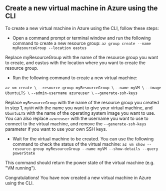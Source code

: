 
## Create a new virtual machine in Azure using the CLI
To create a new virtual machine in Azure using the CLI, follow these steps:

* Open a command prompt or terminal window and run the following command to create a new resource group:
`az group create --name myResourceGroup --location eastus`

Replace myResourceGroup with the name of the resource group you want to create, and eastus with the location where you want to create the resource group.

* Run the following command to create a new virtual machine:

`az vm create \`
`--resource-group myResourceGroup \`
`--name myVM \`
`--image UbuntuLTS \`
`--admin-username azureuser \`
`--generate-ssh-keys`

Replace `myResourceGroup` with the name of the resource group you created in step 1, `myVM` with the name you want to give your virtual machine, and `UbuntuLTS` with the name of the operating system image you want to use. You can also replace `azureuser` with the username you want to use to connect to the virtual machine, and remove the `--generate-ssh-keys` parameter if you want to use your own SSH keys.

* Wait for the virtual machine to be created. You can use the following command to check the status of the virtual machine:
`az vm show --resource-group myResourceGroup --name myVM --show-details --query powerState`

This command should return the power state of the virtual machine (e.g. "VM running").

Congratulations! You have now created a new virtual machine in Azure using the CLI.
